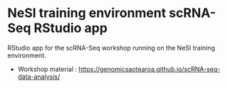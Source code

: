 # NeSI training environment scRNA-Seq RStudio app
RStudio app for the scRNA-Seq workshop running on the NeSI training environment.

* Workshop material : https://genomicsaotearoa.github.io/scRNA-seq-data-analysis/

